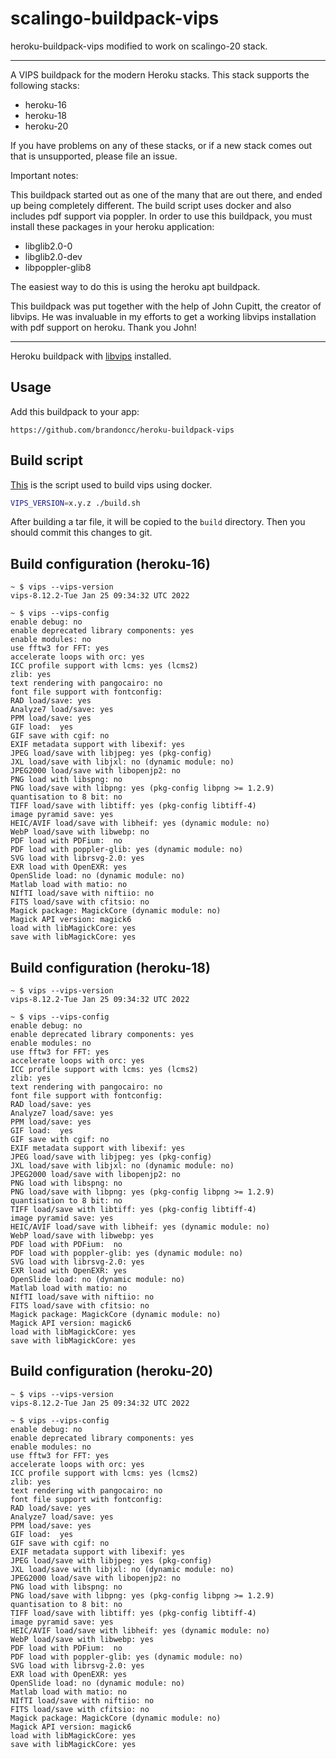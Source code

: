 scalingo-buildpack-vips
=====================

heroku-buildpack-vips modified to work on scalingo-20 stack.

---

A VIPS buildpack for the modern Heroku stacks. This stack supports the following
stacks:

- heroku-16
- heroku-18
- heroku-20

If you have problems on any of these stacks, or if a new stack comes out that is
unsupported, please file an issue.

Important notes:

This buildpack started out as one of the many that are out there, and ended up
being completely different. The build script uses docker and also includes pdf
support via poppler. In order to use this buildpack, you must install these packages in your heroku application:

- libglib2.0-0
- libglib2.0-dev
- libpoppler-glib8

The easiest way to do this is using the heroku apt buildpack.

This buildpack was put together with the help of John Cupitt, the creator of
libvips. He was invaluable in my efforts to get a working libvips installation
with pdf support on heroku. Thank you John!

---

Heroku buildpack with [libvips](https://github.com/jcupitt/libvips) installed.


## Usage

Add this buildpack to your app:

```
https://github.com/brandoncc/heroku-buildpack-vips
```

## Build script

[This](./build.sh) is the script used to build vips using docker.

```sh
VIPS_VERSION=x.y.z ./build.sh
```

After building a tar file, it will be copied to the `build` directory. Then you should commit this changes to git.

## Build configuration (heroku-16)

```
~ $ vips --vips-version
vips-8.12.2-Tue Jan 25 09:34:32 UTC 2022

~ $ vips --vips-config
enable debug: no
enable deprecated library components: yes
enable modules: no
use fftw3 for FFT: yes
accelerate loops with orc: yes
ICC profile support with lcms: yes (lcms2)
zlib: yes
text rendering with pangocairo: no
font file support with fontconfig:
RAD load/save: yes
Analyze7 load/save: yes
PPM load/save: yes
GIF load:  yes
GIF save with cgif: no
EXIF metadata support with libexif: yes
JPEG load/save with libjpeg: yes (pkg-config)
JXL load/save with libjxl: no (dynamic module: no)
JPEG2000 load/save with libopenjp2: no
PNG load with libspng: no
PNG load/save with libpng: yes (pkg-config libpng >= 1.2.9)
quantisation to 8 bit: no
TIFF load/save with libtiff: yes (pkg-config libtiff-4)
image pyramid save: yes
HEIC/AVIF load/save with libheif: yes (dynamic module: no)
WebP load/save with libwebp: no
PDF load with PDFium:  no
PDF load with poppler-glib: yes (dynamic module: no)
SVG load with librsvg-2.0: yes
EXR load with OpenEXR: yes
OpenSlide load: no (dynamic module: no)
Matlab load with matio: no
NIfTI load/save with niftiio: no
FITS load/save with cfitsio: no
Magick package: MagickCore (dynamic module: no)
Magick API version: magick6
load with libMagickCore: yes
save with libMagickCore: yes
```

## Build configuration (heroku-18)

```
~ $ vips --vips-version
vips-8.12.2-Tue Jan 25 09:34:32 UTC 2022

~ $ vips --vips-config
enable debug: no
enable deprecated library components: yes
enable modules: no
use fftw3 for FFT: yes
accelerate loops with orc: yes
ICC profile support with lcms: yes (lcms2)
zlib: yes
text rendering with pangocairo: no
font file support with fontconfig:
RAD load/save: yes
Analyze7 load/save: yes
PPM load/save: yes
GIF load:  yes
GIF save with cgif: no
EXIF metadata support with libexif: yes
JPEG load/save with libjpeg: yes (pkg-config)
JXL load/save with libjxl: no (dynamic module: no)
JPEG2000 load/save with libopenjp2: no
PNG load with libspng: no
PNG load/save with libpng: yes (pkg-config libpng >= 1.2.9)
quantisation to 8 bit: no
TIFF load/save with libtiff: yes (pkg-config libtiff-4)
image pyramid save: yes
HEIC/AVIF load/save with libheif: yes (dynamic module: no)
WebP load/save with libwebp: yes
PDF load with PDFium:  no
PDF load with poppler-glib: yes (dynamic module: no)
SVG load with librsvg-2.0: yes
EXR load with OpenEXR: yes
OpenSlide load: no (dynamic module: no)
Matlab load with matio: no
NIfTI load/save with niftiio: no
FITS load/save with cfitsio: no
Magick package: MagickCore (dynamic module: no)
Magick API version: magick6
load with libMagickCore: yes
save with libMagickCore: yes
```

## Build configuration (heroku-20)

```
~ $ vips --vips-version
vips-8.12.2-Tue Jan 25 09:34:32 UTC 2022

~ $ vips --vips-config
enable debug: no
enable deprecated library components: yes
enable modules: no
use fftw3 for FFT: yes
accelerate loops with orc: yes
ICC profile support with lcms: yes (lcms2)
zlib: yes
text rendering with pangocairo: no
font file support with fontconfig:
RAD load/save: yes
Analyze7 load/save: yes
PPM load/save: yes
GIF load:  yes
GIF save with cgif: no
EXIF metadata support with libexif: yes
JPEG load/save with libjpeg: yes (pkg-config)
JXL load/save with libjxl: no (dynamic module: no)
JPEG2000 load/save with libopenjp2: no
PNG load with libspng: no
PNG load/save with libpng: yes (pkg-config libpng >= 1.2.9)
quantisation to 8 bit: no
TIFF load/save with libtiff: yes (pkg-config libtiff-4)
image pyramid save: yes
HEIC/AVIF load/save with libheif: yes (dynamic module: no)
WebP load/save with libwebp: yes
PDF load with PDFium:  no
PDF load with poppler-glib: yes (dynamic module: no)
SVG load with librsvg-2.0: yes
EXR load with OpenEXR: yes
OpenSlide load: no (dynamic module: no)
Matlab load with matio: no
NIfTI load/save with niftiio: no
FITS load/save with cfitsio: no
Magick package: MagickCore (dynamic module: no)
Magick API version: magick6
load with libMagickCore: yes
save with libMagickCore: yes
```

